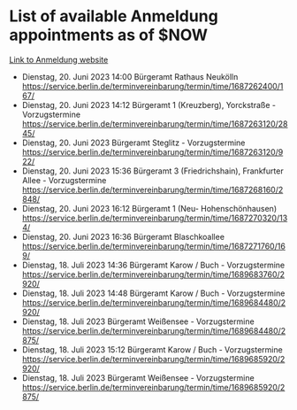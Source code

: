 # List of available Anmeldung appointments as of $NOW
[Link to Anmeldung website](https://service.berlin.de/terminvereinbarung/termin/tag.php?termin=1&anliegen[]=120686&dienstleisterlist=122210,122217,327316,122219,327312,122227,327314,122231,327346,122243,327348,122254,122252,329742,122260,329745,122262,329748,122271,327278,122273,327274,122277,327276,330436,122280,327294,122282,327290,122284,327292,122291,327270,122285,327266,122286,327264,122296,327268,150230,329760,122297,327286,122294,327284,122312,329763,122314,329775,122304,327330,122311,327334,122309,327332,317869,122281,327352,122279,329772,122283,122276,327324,122274,327326,122267,329766,122246,327318,122251,327320,122257,327322,122208,327298,122226,327300&herkunft=http%3A%2F%2Fservice.berlin.de%2Fdienstleistung%2F120686%2F)
- Dienstag, 20. Juni 2023 14:00 Bürgeramt Rathaus Neukölln https://service.berlin.de/terminvereinbarung/termin/time/1687262400/167/
- Dienstag, 20. Juni 2023 14:12 Bürgeramt 1 (Kreuzberg), Yorckstraße - Vorzugstermine https://service.berlin.de/terminvereinbarung/termin/time/1687263120/2845/
- Dienstag, 20. Juni 2023  Bürgeramt Steglitz - Vorzugstermine https://service.berlin.de/terminvereinbarung/termin/time/1687263120/922/
- Dienstag, 20. Juni 2023 15:36 Bürgeramt 3 (Friedrichshain), Frankfurter Allee - Vorzugstermine https://service.berlin.de/terminvereinbarung/termin/time/1687268160/2848/
- Dienstag, 20. Juni 2023 16:12 Bürgeramt 1 (Neu- Hohenschönhausen) https://service.berlin.de/terminvereinbarung/termin/time/1687270320/134/
- Dienstag, 20. Juni 2023 16:36 Bürgeramt Blaschkoallee https://service.berlin.de/terminvereinbarung/termin/time/1687271760/169/
- Dienstag, 18. Juli 2023 14:36 Bürgeramt Karow / Buch - Vorzugstermine https://service.berlin.de/terminvereinbarung/termin/time/1689683760/2920/
- Dienstag, 18. Juli 2023 14:48 Bürgeramt Karow / Buch - Vorzugstermine https://service.berlin.de/terminvereinbarung/termin/time/1689684480/2920/
- Dienstag, 18. Juli 2023  Bürgeramt Weißensee - Vorzugstermine https://service.berlin.de/terminvereinbarung/termin/time/1689684480/2875/
- Dienstag, 18. Juli 2023 15:12 Bürgeramt Karow / Buch - Vorzugstermine https://service.berlin.de/terminvereinbarung/termin/time/1689685920/2920/
- Dienstag, 18. Juli 2023  Bürgeramt Weißensee - Vorzugstermine https://service.berlin.de/terminvereinbarung/termin/time/1689685920/2875/
